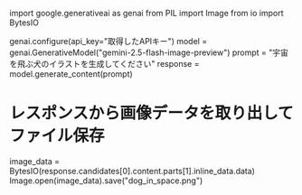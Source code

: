 import google.generativeai as genai
from PIL import Image
from io import BytesIO

genai.configure(api_key="取得したAPIキー")
model = genai.GenerativeModel("gemini-2.5-flash-image-preview")
prompt = "宇宙を飛ぶ犬のイラストを生成してください"
response = model.generate_content(prompt)
# レスポンスから画像データを取り出してファイル保存
image_data = BytesIO(response.candidates[0].content.parts[1].inline_data.data)
Image.open(image_data).save("dog_in_space.png")
